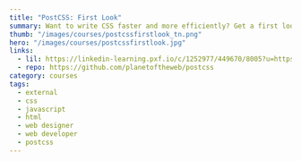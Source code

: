 ```yaml
---
title: "PostCSS: First Look"
summary: Want to write CSS faster and more efficiently? Get a first look at PostCSS, the engine for processing CSS with JavaScript.
thumb: "/images/courses/postcssfirstlook_tn.png"
hero: "/images/courses/postcssfirstlook.jpg"
links:
  - lil: https://linkedin-learning.pxf.io/c/1252977/449670/8005?u=https%3A%2F%2Fwww.linkedin.com%2Flearning%2Fpostcss-first-look%2Fwhat-is-postcss
  - repo: https://github.com/planetoftheweb/postcss
category: courses
tags:
  - external
  - css
  - javascript
  - html
  - web designer
  - web developer
  - postcss
---
```

